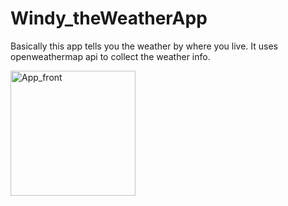 # Windy_theWeatherApp

Basically this app tells you the weather by where you live. It uses openweathermap api to collect the weather info.

<img src="[image-url](https://github.com/Jerome-4-2/Windy_theWeatherApp/blob/main/Screenshot%20(129).png?raw=true)" alt="App_front" width="200px">



